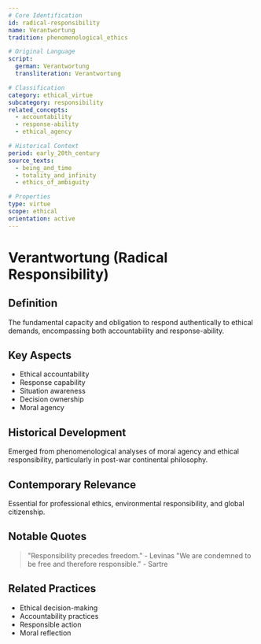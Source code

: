 ```yaml
---
# Core Identification
id: radical-responsibility
name: Verantwortung
tradition: phenomenological_ethics

# Original Language
script:
  german: Verantwortung
  transliteration: Verantwortung

# Classification
category: ethical_virtue
subcategory: responsibility
related_concepts:
  - accountability
  - response-ability
  - ethical_agency

# Historical Context
period: early_20th_century
source_texts:
  - being_and_time
  - totality_and_infinity
  - ethics_of_ambiguity

# Properties
type: virtue
scope: ethical
orientation: active
---
```


# Verantwortung (Radical Responsibility)

## Definition
The fundamental capacity and obligation to respond authentically to ethical demands, encompassing both accountability and response-ability.

## Key Aspects
- Ethical accountability
- Response capability
- Situation awareness
- Decision ownership
- Moral agency

## Historical Development
Emerged from phenomenological analyses of moral agency and ethical responsibility, particularly in post-war continental philosophy.

## Contemporary Relevance
Essential for professional ethics, environmental responsibility, and global citizenship.

## Notable Quotes
> "Responsibility precedes freedom." - Levinas
> "We are condemned to be free and therefore responsible." - Sartre

## Related Practices
- Ethical decision-making
- Accountability practices
- Responsible action
- Moral reflection